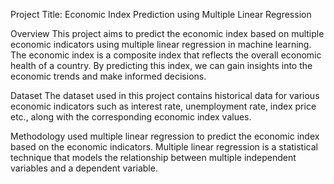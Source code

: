 Project Title: Economic Index Prediction using Multiple Linear Regression

Overview
This project aims to predict the economic index based on multiple economic indicators using multiple linear regression in machine learning. The economic index is a composite index that reflects the overall economic health of a country. By predicting this index, we can gain insights into the economic trends and make informed decisions.

Dataset
The dataset used in this project contains historical data for various economic indicators such as interest rate, unemployment rate, index price etc., along with the corresponding economic index values.

Methodology
used multiple linear regression to predict the economic index based on the economic indicators. Multiple linear regression is a statistical technique that models the relationship between multiple independent variables and a dependent variable.

